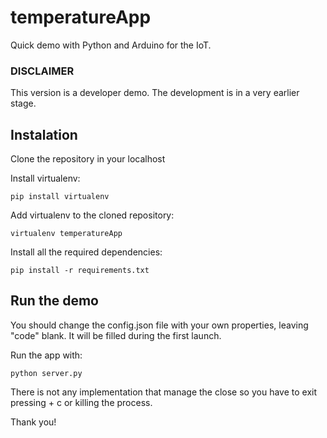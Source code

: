 # temperatureApp

Quick demo with Python and Arduino for the IoT.

### DISCLAIMER
This version is a developer demo. The development is in a very earlier stage.

## Instalation

Clone the repository in your localhost

Install virtualenv:

```
pip install virtualenv
```

Add virtualenv to the cloned repository:

```
virtualenv temperatureApp
```

Install all the required dependencies:

```
pip install -r requirements.txt
```

## Run the demo

You should change the config.json file with your own properties, leaving "code" blank. It will be filled during the first launch.

Run the app with:

```
python server.py
```

There is not any implementation that manage the close so you have to exit pressing <ctrl> + c or killing the process.

Thank you!
